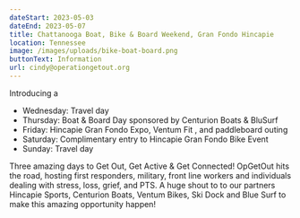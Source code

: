 ```yaml
---
dateStart: 2023-05-03
dateEnd: 2023-05-07
title: Chattanooga Boat, Bike & Board Weekend, Gran Fondo Hincapie
location: Tennessee
image: /images/uploads/bike-boat-board.png
buttonText: Information
url: cindy@operationgetout.org
---
```

Introducing  a 

* Wednesday: Travel day
* Thursday: Boat & Board Day sponsored by Centurion Boats & BluSurf
* Friday: Hincapie Gran Fondo Expo, Ventum Fit  , and paddleboard outing 
* Saturday: Complimentary entry to Hincapie Gran Fondo Bike Event
* Sunday: Travel day

T﻿hree amazing days to Get Out, Get Active & Get Connected! OpGetOut hits the road, hosting first responders, military, front line workers and individuals dealing with stress, loss, grief, and PTS. A huge shout to to our partners Hincapie Sports, Centurion Boats, Ventum Bikes, Ski Dock and Blue Surf to make this amazing opportunity happen!